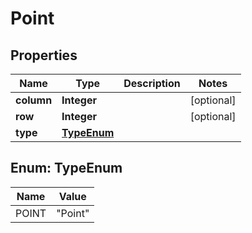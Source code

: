 

# Point

## Properties

Name | Type | Description | Notes
------------ | ------------- | ------------- | -------------
**column** | **Integer** |  |  [optional]
**row** | **Integer** |  |  [optional]
**type** | [**TypeEnum**](#TypeEnum) |  | 



## Enum: TypeEnum

Name | Value
---- | -----
POINT | &quot;Point&quot;



